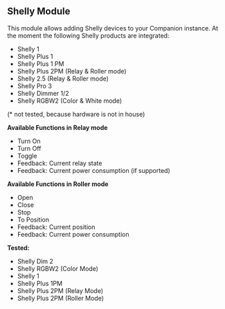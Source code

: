## Shelly Module

This module allows adding Shelly devices to your Companion instance. At the moment the following Shelly products are  integrated:

- Shelly 1
- Shelly Plus 1
- Shelly Plus 1 PM
- Shelly Plus 2PM (Relay & Roller mode)
- Shelly 2.5 (Relay & Roller mode)
- Shelly Pro 3
- Shelly Dimmer 1/2
- Shelly RGBW2 (Color & White mode)

(* not tested, because hardware is not in house)

**Available Functions in Relay mode**

* Turn On
* Turn Off
* Toggle
* Feedback: Current relay state
* Feedback: Current power consumption (if supported)

**Available Functions in Roller mode**

* Open
* Close
* Stop
* To Position
* Feedback: Current position
* Feedback: Current power consumption

**Tested:**

- Shelly Dim 2
- Shelly RGBW2 (Color Mode)
- Shelly 1
- Shelly Plus 1PM
- Shelly Plus 2PM (Relay Mode)
- Shelly Plus 2PM (Roller Mode)

